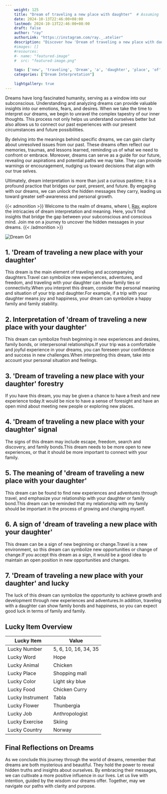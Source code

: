 ```yaml
---
    weight: 125
    title: "Dream of traveling a new place with daughter"  # Assuming 'title' column exists
    date: 2024-10-13T22:46:00+08:00
    lastmod: 2024-10-13T22:46:00+08:00
    draft: false
    author: "ray"
    authorLink: "https://instagram.com/ray._.atelier"
    description: "Discover how 'Dream of traveling a new place with daughter' can interpret your future and uncover its significant meanings in your life."
    #images: []
    #resources:
    #- name: "featured-image"
    #  src: "featured-image.png"
    
    tags: ['new', 'traveling', 'Dream', 'a', 'daughter', 'place', 'of', 'with']
    categories: ["Dream Interpretation"]
    
    lightgallery: true
---
```

    
Dreams have long fascinated humanity, serving as a window into our subconscious. Understanding and analyzing dreams can provide valuable insights into our emotions, fears, and desires. When we take the time to interpret our dreams, we begin to unravel the complex tapestry of our inner thoughts. This process not only helps us understand ourselves better but also allows us to connect our past experiences with our present circumstances and future possibilities.

By delving into the meanings behind specific dreams, we can gain clarity about unresolved issues from our past. These dreams often reflect our memories, traumas, and lessons learned, reminding us of what we need to confront or embrace. Moreover, dreams can serve as a guide for our future, revealing our aspirations and potential paths we may take. They can provide warnings or encouragement, nudging us toward decisions that align with our true selves.

Ultimately, dream interpretation is more than just a curious pastime; it is a profound practice that bridges our past, present, and future. By engaging with our dreams, we can unlock the hidden messages they carry, leading us toward greater self-awareness and personal growth.

{{< admonition >}}
Welcome to the realm of dreams, where I, [Ray](https://instagram.com/ray._.atelier), explore the intricacies of dream interpretation and meaning. Here, you’ll find insights that bridge the gap between your subconscious and conscious mind. Join me on a journey to uncover the hidden messages in your dreams.
{{< /admonition >}}

![Dream Grl](https://cdn.pixabay.com/photo/2017/11/02/03/35/gothic-2910057_1280.jpg "Dream Grl")

## 1. 'Dream of traveling a new place with your daughter'
This dream is the main element of traveling and accompanying daughters.Travel can symbolize new experiences, adventures, and freedom, and traveling with your daughter can show family ties or connectivity.When you interpret this dream, consider the personal meaning and situation of your trip and daughter.For example, if a trip with your daughter means joy and happiness, your dream can symbolize a happy family and family stability.

## 2. Interpretation of 'dream of traveling a new place with your daughter'
This dream can symbolize fresh beginning in new experiences and desires, family bonds, or interpersonal relationships.If your trip was a comfortable and joyful experience in your dreams, you can foreseen your confidence and success in new challenges.When interpreting this dream, take into account your personal situation and feelings.

## 3. 'Dream of traveling a new place with your daughter' forestry
If you have this dream, you may be given a chance to have a fresh and new experience today.It would be nice to have a sense of foresight and have an open mind about meeting new people or exploring new places.

## 4. 'Dream of traveling a new place with your daughter' signal
The signs of this dream may include escape, freedom, search and discovery, and family bonds.This dream needs to be more open to new experiences, or that it should be more important to connect with your family.

## 5. The meaning of 'dream of traveling a new place with your daughter'
This dream can be found to find new experiences and adventures through travel, and emphasize your relationship with your daughter or family bond.This dream can be reminded that my relationship with my family should be important in the process of growing and changing myself.

## 6. A sign of 'dream of traveling a new place with your daughter'
This dream can be a sign of new beginning or change.Travel is a new environment, so this dream can symbolize new opportunities or change of change.If you accept this dream as a sign, it would be a good idea to maintain an open position in new opportunities and changes.

## 7. 'Dream of traveling a new place with your daughter' and lucky
The luck of this dream can symbolize the opportunity to achieve growth and development through new experiences and adventures.In addition, traveling with a daughter can show family bonds and happiness, so you can expect good luck in terms of family and family.

## Lucky Item Overview
| Lucky Item          | Value              |
|---------------|--------------------|
| Lucky Number        | 5, 6, 10, 16, 34, 35  |
| Lucky Word          | Hope |
| Lucky Animal        | Chicken |
| Lucky Place         | Shopping mall     |
| Lucky Color         | Light sky blue     |
| Lucky Food          | Chicken Curry      |
| Lucky Instrument    | Tabla |
| Lucky Flower        | Thunbergia    |
| Lucky Job           | Anthropologist       |
| Lucky Exercise      | Skiing  |
| Lucky Country       | Norway    |


##  Final Reflections on Dreams

As we conclude this journey through the world of dreams, remember that dreams are both mysterious and beautiful. They hold the power to reveal hidden truths and insights about ourselves. By embracing their messages, we can cultivate a more positive influence in our lives. Let us live with intention, guided by the wisdom our dreams offer. Together, may we navigate our paths with clarity and purpose.
